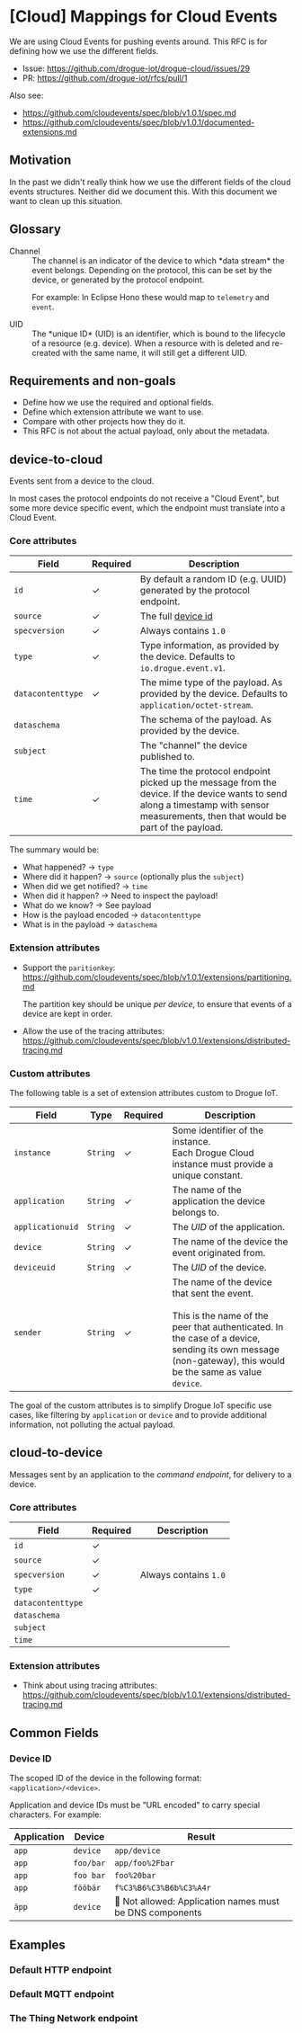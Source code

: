 # [Cloud] Mappings for Cloud Events

We are using Cloud Events for pushing events around. This RFC is for defining how we use the different fields.

* Issue: https://github.com/drogue-iot/drogue-cloud/issues/29
* PR: https://github.com/drogue-iot/rfcs/pull/1

Also see:

* https://github.com/cloudevents/spec/blob/v1.0.1/spec.md
* https://github.com/cloudevents/spec/blob/v1.0.1/documented-extensions.md

## Motivation

In the past we didn't really think how we use the different fields of the cloud events structures. Neither did
we document this. With this document we want to clean up this situation.

## Glossary

<dl>

<dt>Channel</dt>
<dd>
The channel is an indicator of the device to which *data stream* the event belongs. Depending on the protocol, this
can be set by the device, or generated by the protocol endpoint.

For example: In Eclipse Hono these would map to `telemetry` and `event`.
</dd>

<dt>UID</dt>
<dd>
The *unique ID* (UID) is an identifier, which is bound to the lifecycle of a resource (e.g. device). When a resource
with is deleted and re-created with the same name, it will still get a different UID.
</dd>

</dl>

## Requirements and non-goals

* Define how we use the required and optional fields.
* Define which extension attribute we want to use.
* Compare with other projects how they do it.
* This RFC is not about the actual payload, only about the metadata.

## device-to-cloud

Events sent from a device to the cloud.

In most cases the protocol endpoints do not receive a "Cloud Event", but some more device specific event, which the
endpoint must translate into a Cloud Event.

### Core attributes

| Field | Required | Description |
| ----- | -------- | --- |
| `id` | ✓ | By default a random ID (e.g. UUID) generated by the protocol endpoint. |
| `source` | ✓ | The full [device id](#device-id) |
| `specversion` | ✓ | Always contains `1.0` |
| `type` | ✓ | Type information, as provided by the device. Defaults to `io.drogue.event.v1`. |
| `datacontenttype` | ✓ | The mime type of the payload. As provided by the device. Defaults to `application/octet-stream`. |
| `dataschema` | | The schema of the payload. As provided by the device. |
| `subject` | | The "channel" the device published to. |
| `time` | ✓ | The time the protocol endpoint picked up the message from the device. If the device wants to send along a timestamp with sensor measurements, then that would be part of the payload. |

The summary would be:

  * What happened? → `type`
  * Where did it happen? → `source` (optionally plus the `subject`)
  * When did we get notified? → `time`
  * When did it happen? → Need to inspect the payload!
  * What do we know? → See payload
  * How is the payload encoded → `datacontenttype`
  * What is in the payload → `dataschema`

### Extension attributes

* Support the `paritionkey`: https://github.com/cloudevents/spec/blob/v1.0.1/extensions/partitioning.md
  
  The partition key should be unique *per device*, to ensure that events of a device are kept in order. 

* Allow the use of the tracing attributes: https://github.com/cloudevents/spec/blob/v1.0.1/extensions/distributed-tracing.md

### Custom attributes

The following table is a set of extension attributes custom to Drogue IoT.

| Field | Type | Required | Description |
| ----- | ---- | -------- | --- |
| `instance` | `String` |  ✓ | Some identifier of the instance. <br/> Each Drogue Cloud instance must provide a unique constant. |
| `application` | `String` | ✓ | The name of the application the device belongs to. |
| `applicationuid` | `String` | ✓ | The *UID* of the application. |
| `device` | `String` | ✓ | The name of the device the event originated from. |
| `deviceuid` | `String` | ✓ | The *UID* of the device. |
| `sender` | `String` | ✓ | The name of the device that sent the event. <br><br> This is the name of the peer that authenticated. In the case of a device, sending its own message (non-gateway), this would be the same as value `device`.|

The goal of the custom attributes is to simplify Drogue IoT specific use cases, like filtering by `application` or
`device` and to provide additional information, not polluting the actual payload.

## cloud-to-device

Messages sent by an application to the *command endpoint*, for delivery to a device.

### Core attributes

| Field | Required | Description |
| ----- | -------- | --- |
| `id` | ✓ ||
| `source` | ✓ ||
| `specversion` | ✓ | Always contains `1.0` |
| `type` | ✓ | |
| `datacontenttype` | | |
| `dataschema` ||| 
| `subject` |||
| `time` |||

### Extension attributes

* Think about using tracing attributes: https://github.com/cloudevents/spec/blob/v1.0.1/extensions/distributed-tracing.md

## Common Fields

### Device ID

The scoped ID of the device in the following format: `<application>/<device>`.

Application and device IDs must be "URL encoded" to carry special characters. For example:

| Application | Device   | Result |
| ----------- | -------- | ------ |
| `app`       | `device` | `app/device` |
| `app`       | `foo/bar` | `app/foo%2Fbar` |
| `app`       | `foo bar` | `foo%20bar` |
| `app`       | `fööbär` | `f%C3%B6%C3%B6b%C3%A4r` |
| `äpp`       | `device` | 🛑 Not allowed: Application names must be DNS components |

## Examples

### Default HTTP endpoint

### Default MQTT endpoint

### The Thing Network endpoint
